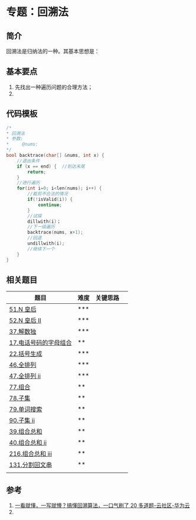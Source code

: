 # 专题：回溯法

## 简介

回溯法是归纳法的一种。其基本思想是：

## 基本要点

1. 先找出一种遍历问题的合理方法；
2. 

## 代码模板

```cpp
/*
* 回溯法
* 参数:
*     @nums:
*/
bool backtrace(char[] &nums, int x) {
    //退出条件
    if (x == end) {  //到达末尾
        return;
    }
    //进行遍历
    for(int i=0; i<len(nums); i++) {
        //裁剪不合法的情况
        if(!isValid(i)) {
            continue;
        }
        //试探
        dillwith(i)；
        //下一级遍历
        backtrace(nums, x+1);
        //回退
        undillwith(i);
        //继续下一个
    }
}
```

## 相关题目

| 题目                                 | 难度     | 关键思路 |     |
| ---------------------------------- | ------ | ---- | --- |
| [51.N 皇后](../51.n皇后.md)            | \*\*\* |      |     |
| [52.N 皇后 II](../52.n皇后ii.md)       | \*\*\* |      |     |
| [37.解数独](../37.解数独.md)             | \*\*\* |      |     |
| [17.电话号码的字母组合](../17.电话号码的字母组合.md) | \*\*   |      |     |
| [22.括号生成](../22.括号生成.md)           | \*\*\* |      |     |
| [46.全排列](../46.全排列.md)             | \*\*\* |      |     |
| [47.全排列 ii](../47.全排列ii.md)        | \*\*\* |      |     |
| [77.组合](../77.组合.md)               | \*\*   |      |     |
| [78.子集](../78.子集.md)               | \*\*   |      |     |
| [79.单词搜索](../79.单词搜索.md)           | \*\*   |      |     |
| [90.子集 ii](../90.子集ii.md)          | \*\*   |      |     |
| [39.组合总和](../39.组合总和.md)           | \*\*   |      |     |
| [40.组合总和 ii](../40.组合总和ii.md)      | \*\*   |      |     |
| [216.组合总和 iii](../216.组合总和iii.md)  | \*\*   |      |     |
| [131.分割回文串](../131.分割回文串.md)       | \*\*   |      |     |
|                                    |        |      |     |

## 参考

1. [一看就懂，一写就懵？搞懂回溯算法，一口气刷了 20 多道题-云社区-华为云](https://bbs.huaweicloud.com/blogs/349853)
2. 
